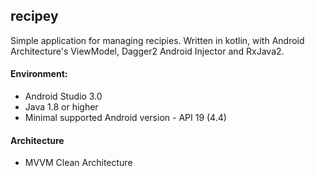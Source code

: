 ## recipey
Simple application for managing recipies. Written in kotlin, with Android Architecture's ViewModel, Dagger2 Android Injector and RxJava2.

#### Environment:
- Android Studio 3.0
- Java 1.8 or higher
- Minimal supported Android version - API 19 (4.4)

#### Architecture
- MVVM Clean Architecture
